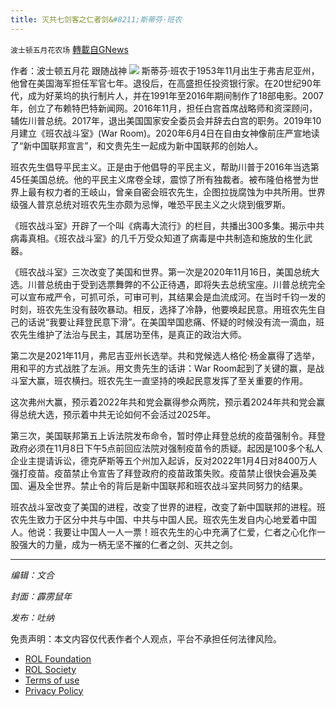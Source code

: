 ```yaml
---
title: 灭共七剑客之仁者剑&#8211;斯蒂芬·班农
---
```

`波士顿五月花农场` [轉載自GNews](https://gnews.org/zh-hans/1652989/)

作者：波士顿五月花 跟随战神
![](https://assets.gnews.org/wp-content/uploads/2021/11/20211110.jpg)
斯蒂芬·班农于1953年11月出生于弗吉尼亚州，他曾在美国海军担任军官七年。退役后，在高盛担任投资银行家。在20世纪90年代，成为好莱坞的执行制片人，并在1991年至2016年期间制作了18部电影。2007年，创立了布赖特巴特新闻网。2016年11月，担任白宫首席战略师和资深顾问，辅佐川普总统。2017年，退出美国国家安全委员会并辞去白宫的职务。2019年10月建立《班农战斗室》(War Room)。2020年6月4日在自由女神像前庄严宣地读了“新中国联邦宣言”，和文贵先生一起成为新中国联邦的创始人。

班农先生倡导平民主义。正是由于他倡导的平民主义，帮助川普于2016年当选第45任美国总统。他的平民主义席卷全球，震惊了所有独裁者。被布隆伯格誉为世界上最有权力者的王岐山，曾亲自密会班农先生，企图拉拢腐蚀为中共所用。世界级强人普京总统对班农先生亦颇为忌惮，唯恐平民主义之火烧到俄罗斯。

《班农战斗室》开辟了一个叫《病毒大流行》的栏目，共播出300多集。揭示中共病毒真相。《班农战斗室》的几千万受众知道了病毒是中共制造和施放的生化武器。

《班农战斗室》三次改变了美国和世界。第一次是2020年11月16日，美国总统大选。川普总统由于受到选票舞弊的不公正待遇，即将失去总统宝座。川普总统完全可以宣布戒严令，可抓可杀，可审可判，其结果会是血流成河。在当时千钧一发的时刻，班农先生没有鼓吹暴动。相反，选择了冷静，他要唤起民意。用班农先生自己的话说“我要让拜登民意下滑”。在美国举国悲痛、怀疑的时候没有流一滴血，班农先生维护了法治与民主，其居功至伟，是真正的政治大师。

第二次是2021年11月，弗尼吉亚州长选举。共和党候选人格伦·杨金赢得了选举，用和平的方式战胜了左派。用文贵先生的话讲：War Room起到了关键的赢，是战斗室大赢，班农横扫。班农先生一直坚持的唤起民意发挥了至关重要的作用。

这次弗州大赢，预示着2022年共和党会赢得参众两院，预示着2024年共和党会赢得总统大选，预示着中共无论如何不会活过2025年。

第三次，美国联邦第五上诉法院发布命令，暂时停止拜登总统的疫苗强制令。拜登政府必须在11月8日下午5点前回应法院对强制疫苗令的质疑。起因是100多个私人企业主提请诉讼，德克萨斯等五个州加入起诉，反对2022年1月4日对8400万人强打疫苗。疫苗禁止令宣告了拜登政府的疫苗政策失败。疫苗禁止很快会遍及美国、遍及全世界。禁止令的背后是新中国联邦和班农战斗室共同努力的结果。

班农战斗室改变了美国的进程，改变了世界的进程，改变了新中国联邦的进程。班农先生致力于区分中共与中国、中共与中国人民。班农先生发自内心地爱着中国人。他说：我要让中国人一人一票！班农先生的心中充满了仁爱，仁者之心化作一股强大的力量，成为一柄无坚不摧的仁者之剑、灭共之剑。

* * *

*编辑：文合*

*封面：霹雳鼠年*

*发布：吐纳*

 

免责声明：本文内容仅代表作者个人观点，平台不承担任何法律风险。

- [ROL Foundation](https://rolfoundation.org/)
- [ROL Society](https://rolsociety.org/)
- [Terms of use](https://gnews.org/terms-of-use-3/)
- [Privacy Policy](https://gnews.org/privacy-policy/)
